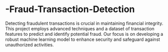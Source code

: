 # -Fraud-Transaction-Detection
Detecting fraudulent transactions is crucial in maintaining financial integrity. This project employs advanced techniques and a dataset of transaction features to predict and identify potential fraud. Our focus is on developing a robust machine learning model to enhance security and safeguard against unauthorized activities.
